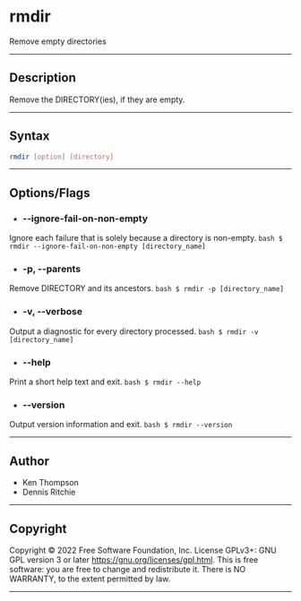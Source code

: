 # rmdir
Remove empty directories

---

## Description
Remove the DIRECTORY(ies), if they are empty.

---

## Syntax
```bash
rmdir [option] [directory]
```

---

## Options/Flags
- ### --ignore-fail-on-non-empty
Ignore each failure that is solely because a directory is non-empty.
    ```bash
    $ rmdir --ignore-fail-on-non-empty [directory_name]
    ```
- ### -p, --parents
Remove DIRECTORY and its ancestors.
    ```bash
    $ rmdir -p [directory_name]
    ```
- ### -v, --verbose
Output a diagnostic for every directory processed.
    ```bash
    $ rmdir -v [directory_name]
    ```
- ### --help
Print a short help text and exit.
    ```bash
    $ rmdir --help
    ```
- ### --version
Output version information and exit.
    ```bash
    $ rmdir --version
    ```

---

## Author
- Ken Thompson
- Dennis Ritchie

---

## Copyright
Copyright © 2022 Free Software Foundation, Inc.   License GPLv3+: GNU GPL version 3 or later        <https://gnu.org/licenses/gpl.html>.                                             This is free software: you are free to change and redistribute it. There is NO WARRANTY, to the  extent permitted by law.

---
